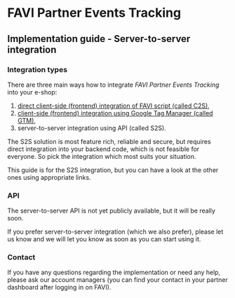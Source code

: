 # FAVI Partner Events Tracking

## Implementation guide - Server-to-server integration

### Integration types

There are three main ways how to integrate *FAVI Partner Events Tracking* into your e-shop:

1. [direct client-side (frontend) integration of FAVI script (called C2S)](client-direct.md),
2. [client-side (frontend) integration using Google Tag Manager (called GTM)](client-gtm.md),
3. server-to-server integration using API (called S2S).

The S2S solution is most feature rich, reliable and secure, but requires direct integration into your backend code, which is not feasible for everyone. So pick the integration which most suits your situation.

This guide is for the S2S integration, but you can have a look at the other ones using appropriate links.

### API

The server-to-server API is not yet publicly available, but it will be really soon.

If you prefer server-to-server integration (which we also prefer), please let us know and we will let you know as soon as you can start using it.

### Contact

If you have any questions regarding the implementation or need any help, please ask our account managers (you can find your contact in your partner dashboard after logging in on FAVI).
